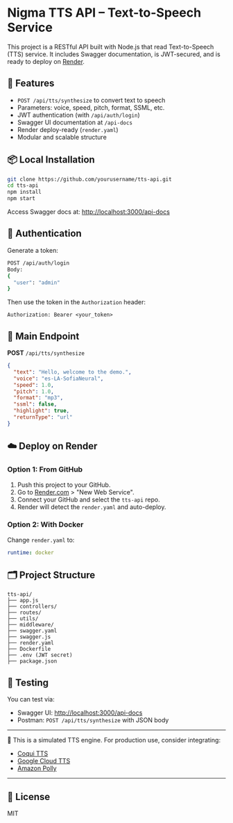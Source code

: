 
# Nigma TTS API – Text-to-Speech Service

This project is a RESTful API built with Node.js that read Text-to-Speech (TTS) service. It includes Swagger documentation, is JWT-secured, and is ready to deploy on [Render](https://render.com).

## 🚀 Features

- `POST /api/tts/synthesize` to convert text to speech
- Parameters: voice, speed, pitch, format, SSML, etc.
- JWT authentication (with `/api/auth/login`)
- Swagger UI documentation at `/api-docs`
- Render deploy-ready (`render.yaml`)
- Modular and scalable structure

## 📦 Local Installation

```bash
git clone https://github.com/yourusername/tts-api.git
cd tts-api
npm install
npm start
```

Access Swagger docs at: [http://localhost:3000/api-docs](http://localhost:3000/api-docs)

## 🔐 Authentication

Generate a token:
```bash
POST /api/auth/login
Body:
{
  "user": "admin"
}
```

Then use the token in the `Authorization` header:
```
Authorization: Bearer <your_token>
```

## 🔄 Main Endpoint

**POST** `/api/tts/synthesize`

```json
{
  "text": "Hello, welcome to the demo.",
  "voice": "es-LA-SofiaNeural",
  "speed": 1.0,
  "pitch": 1.0,
  "format": "mp3",
  "ssml": false,
  "highlight": true,
  "returnType": "url"
}
```

## ☁️ Deploy on Render

### Option 1: From GitHub

1. Push this project to your GitHub.
2. Go to [Render.com](https://render.com) > "New Web Service".
3. Connect your GitHub and select the `tts-api` repo.
4. Render will detect the `render.yaml` and auto-deploy.

### Option 2: With Docker

Change `render.yaml` to:
```yaml
runtime: docker
```

## 🗂️ Project Structure

```
tts-api/
├── app.js
├── controllers/
├── routes/
├── utils/
├── middleware/
├── swagger.yaml
├── swagger.js
├── render.yaml
├── Dockerfile
├── .env (JWT secret)
├── package.json
```

## 🧪 Testing

You can test via:
- Swagger UI: [http://localhost:3000/api-docs](http://localhost:3000/api-docs)
- Postman: `POST /api/tts/synthesize` with JSON body

---

🔧 This is a simulated TTS engine. For production use, consider integrating:
- [Coqui TTS](https://github.com/coqui-ai/TTS)
- [Google Cloud TTS](https://cloud.google.com/text-to-speech)
- [Amazon Polly](https://aws.amazon.com/polly/)

---

## 📄 License

MIT
